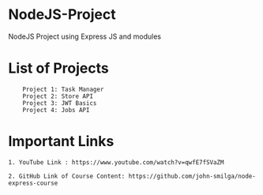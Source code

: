 # NodeJS-Project
NodeJS Project using Express JS and modules

# List of Projects
        Project 1: Task Manager
        Project 2: Store API
        Project 3: JWT Basics
        Project 4: Jobs API


# Important Links

    1. YouTube Link : https://www.youtube.com/watch?v=qwfE7fSVaZM

    2. GitHub Link of Course Content: https://github.com/john-smilga/node-express-course
